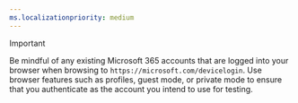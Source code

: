 ```yaml
---
ms.localizationpriority: medium
---
```


<!-- markdownlint-disable MD041 -->

> [!IMPORTANT]
> Be mindful of any existing Microsoft 365 accounts that are logged into your browser when browsing to `https://microsoft.com/devicelogin`. Use browser features such as profiles, guest mode, or private mode to ensure that you authenticate as the account you intend to use for testing.
